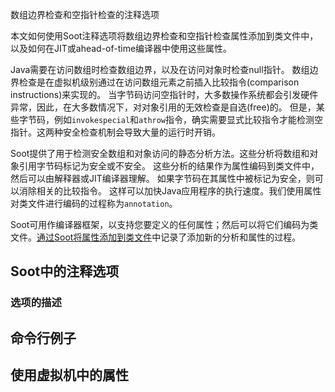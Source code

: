 数组边界检查和空指针检查的注释选项

本文如何使用Soot注释选项将数组边界检查和空指针检查属性添加到类文件中，以及如何在JIT或ahead-of-time编译器中使用这些属性。

Java需要在访问数组时检查数组边界，以及在访问对象时检查null指针。
数组边界检查是在虚拟机级别通过在访问数组元素之前插入比较指令(comparison instructions)来实现的。
当字节码访问空指针时，大多数操作系统都会引发硬件异常，因此，在大多数情况下，对对象引用的无效检查是自选(free)的。
但是，某些字节码，例如```invokespecial```和```athrow```指令，确实需要显式比较指令才能检测空指针。这两种安全检查机制会导致大量的运行时开销。

Soot提供了用于检测安全数组和对象访问的静态分析方法。这些分析将数组和对象引用字节码标记为安全或不安全。
这些分析的结果作为属性编码到类文件中，然后可以由解释器或JIT编译器理解。
如果字节码在其属性中被标记为安全，则可以消除相关的比较指令。
这样可以加快Java应用程序的执行速度。我们使用属性对类文件进行编码的过程称为```annotation```。

Soot可用作编译器框架，以支持您要定义的任何属性；然后可以将它们编码为类文件。[通过Soot将属性添加到类文件](https://github.com/Sable/soot/wiki/Adding-attributes-to-class-files-%28Basic%29)中记录了添加新的分析和属性的过程。

## Soot中的注释选项
### 选项的描述
## 命令行例子
## 使用虚拟机中的属性
